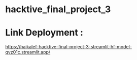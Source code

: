 # hacktive_final_project_3
# Link Deployment :
https://haikalef-hacktive-final-project-3-streamlit-hf-model-qvz01c.streamlit.app/
